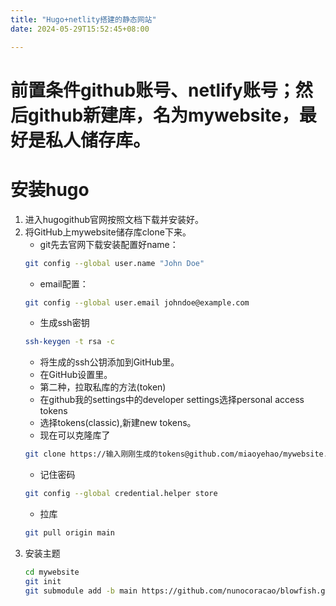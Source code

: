 ```yaml
---
title: "Hugo+netlity搭建的静态网站"
date: 2024-05-29T15:52:45+08:00

---
```


# 前置条件github账号、netlify账号；然后github新建库，名为mywebsite，最好是私人储存库。

# 安装hugo
1. 进入hugogithub官网按照文档下载并安装好。
2. 将GitHub上mywebsite储存库clone下来。
    - git先去官网下载安装配置好name：
    ```bash
    git config --global user.name "John Doe"
    ```
    - email配置：    
    ```bash
    git config --global user.email johndoe@example.com
    ```
    - 生成ssh密钥
    ```bash
    ssh-keygen -t rsa -c
    ```
    - 将生成的ssh公钥添加到GitHub里。
    - 在GitHub设置里。
    - 第二种，拉取私库的方法(token)
    - 在github我的settings中的developer settings选择personal access tokens
    - 选择tokens(classic),新建new tokens。
    - 现在可以克隆库了
    ```bash
    git clone https://输入刚刚生成的tokens@github.com/miaoyehao/mywebsite.git
    ```
    - 记住密码
    ```bash
    git config --global credential.helper store
    ```
    - 拉库
    ```bash
    git pull origin main
    ```
3. 安装主题
    ```bash
    cd mywebsite
    git init
    git submodule add -b main https://github.com/nunocoracao/blowfish.git themes/blowfish
    ```
